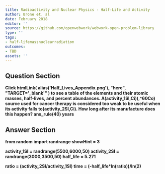 ```yaml
---
title: Radioactivity and Nuclear Physics - Half-Life and Activity
author: Urone et. al
date: February 2018
editor: ''
source: https://github.com/openwebwork/webwork-open-problem-library
type: ''
tags:
- half-lifemassnuclearradiation
outcomes:
- TBD
assets: ''
---
```


## Question Section 

<b>
Click
 htmlLink( alias('Half_Lives_Appendix.png'), "here", "TARGET='_blank'" )
to see a table of the elements and their atomic masses, half-lives, and percent abundances.
A(activity_1SI,Ci)(,^60Co) source used for cancer therapy is considered too weak to be useful when its activity falls to(activity_2SI,Ci). How long after its manufacture does this happen? 
ans_rule(40) years


## Answer Section

from random import randrange
showHint = 3

activity_1SI = randrange(5500,6000,50)
activity_2SI = randrange(3000,3500,50)
half_life = 5.271

ratio = (activity_2SI/activity_1SI)
time = (-half_life*ln(ratio))/ln(2)